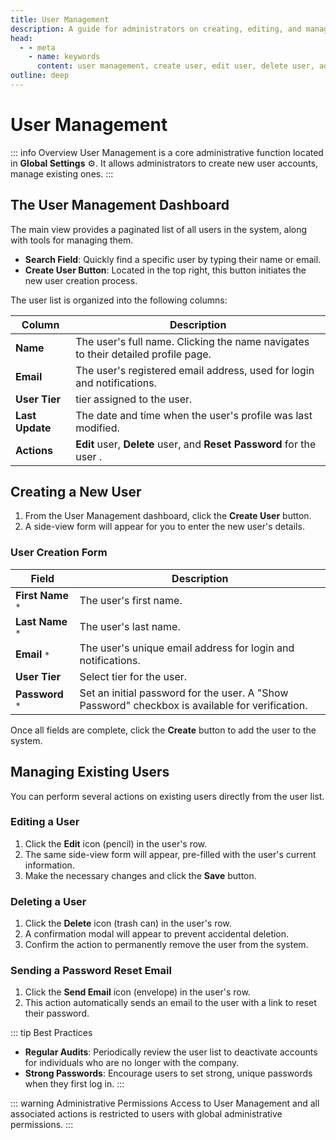 ```yaml
---
title: User Management
description: A guide for administrators on creating, editing, and managing user accounts in Zymmr.
head:
  - - meta
    - name: keywords
      content: user management, create user, edit user, delete user, administration, zymmr
outline: deep
---
```


# User Management

::: info Overview
User Management is a core administrative function located in **Global Settings** ⚙️. It allows administrators to create new user accounts, manage existing ones.
:::

## The User Management Dashboard

The main view provides a paginated list of all users in the system, along with tools for managing them.


- **Search Field**: Quickly find a specific user by typing their name or email.
- **Create User Button**: Located in the top right, this button initiates the new user creation process.

The user list is organized into the following columns:

| Column        | Description                                                                                               |
| ------------- | --------------------------------------------------------------------------------------------------------- |
| **Name**      | The user's full name. Clicking the name navigates to their detailed profile page.                         |
| **Email**     | The user's registered email address, used for login and notifications.                                    |
| **User Tier** | tier assigned to the user.                                                          |
| **Last Update**| The date and time when the user's profile was last modified.                                              |
| **Actions**   | **Edit** user, **Delete** user, and **Reset Password** for the user . |

## Creating a New User

1.  From the User Management dashboard, click the **Create User** button.
2.  A side-view form will appear for you to enter the new user's details.

### User Creation Form

| Field             | Description                                                   |
| ----------------- | ------------------------------------------------------------- |
| **First Name** `*`| The user's first name.                                        |
| **Last Name** `*` | The user's last name.                                         |
| **Email** `*`     | The user's unique email address for login and notifications.  |
| **User Tier**     | Select tier for the user.   |
| **Password** `*`  | Set an initial password for the user. A "Show Password" checkbox is available for verification. |

Once all fields are complete, click the **Create** button to add the user to the system.

## Managing Existing Users

You can perform several actions on existing users directly from the user list.

### Editing a User
1.  Click the **Edit** icon (pencil) in the user's row.
2.  The same side-view form will appear, pre-filled with the user's current information.
3.  Make the necessary changes and click the **Save** button.

### Deleting a User
1.  Click the **Delete** icon (trash can) in the user's row.
2.  A confirmation modal will appear to prevent accidental deletion.
3.  Confirm the action to permanently remove the user from the system.

### Sending a Password Reset Email
1.  Click the **Send Email** icon (envelope) in the user's row.
2.  This action automatically sends an email to the user with a link to reset their password.

::: tip Best Practices
- **Regular Audits**: Periodically review the user list to deactivate accounts for individuals who are no longer with the company.
- **Strong Passwords**: Encourage users to set strong, unique passwords when they first log in.
:::

::: warning Administrative Permissions
Access to User Management and all associated actions is restricted to users with global administrative permissions.
:::
